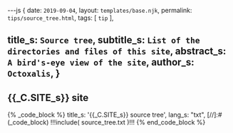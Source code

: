 ---js
{
  date:      `2019-09-04`,
  layout:    `templates/base.njk`,
  permalink: `tips/source_tree.html`,
  tags:      [ `tip` ],

  title_s:    `Source tree`,
  subtitle_s: `List of the directories and files of this site`,
  abstract_s: `A bird's-eye view of the site`,
  author_s:   `Octoxalis`,
  }
---
[comment]: # (======== Post ========)
## {{_C.SITE_s}} site

{% _code_block %}
    title_s: '{{_C.SITE_s}} source tree',
    lang_s: "txt",
[//]:#(_code_block)
!!!include( source_tree.txt )!!!
{% end_code_block %}

[comment]: # (======== Links ========)
